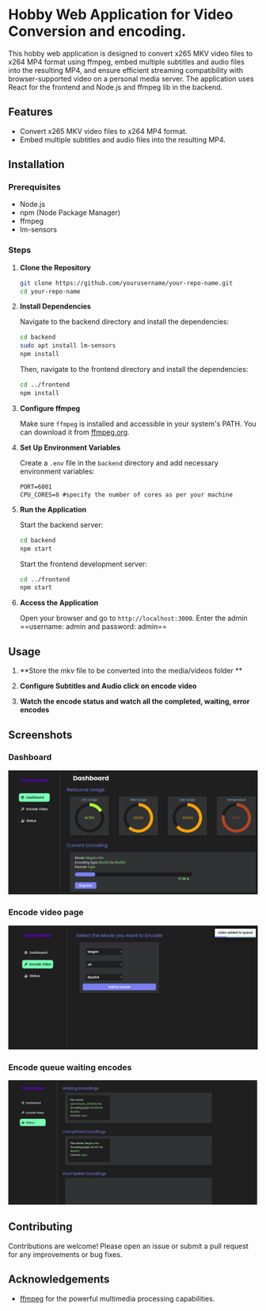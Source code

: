 # Hobby Web Application for Video Conversion and encoding.

This hobby web application is designed to convert x265 MKV video files to x264 MP4 format using ffmpeg, embed multiple subtitles and audio files into the resulting MP4, and ensure efficient streaming compatibility with browser-supported video on a personal media server. The application uses React for the frontend and Node.js and ffmpeg lib in the backend.

## Features

- Convert x265 MKV video files to x264 MP4 format.
- Embed multiple subtitles and audio files into the resulting MP4.

## Installation

### Prerequisites

- Node.js
- npm (Node Package Manager)
- ffmpeg
- lm-sensors

### Steps

1. **Clone the Repository**

   ```bash
   git clone https://github.com/yourusername/your-repo-name.git
   cd your-repo-name
   ```

2. **Install Dependencies**

   Navigate to the backend directory and install the dependencies:

   ```bash
   cd backend
   sudo apt install lm-sensors
   npm install
   ```

   Then, navigate to the frontend directory and install the dependencies:

   ```bash
   cd ../frontend
   npm install
   ```

3. **Configure ffmpeg**

   Make sure `ffmpeg` is installed and accessible in your system's PATH. You can download it from [ffmpeg.org](https://ffmpeg.org/download.html).

4. **Set Up Environment Variables**

   Create a `.env` file in the `backend` directory and add necessary environment variables:

   ```plaintext
   PORT=6001
   CPU_CORES=8 #specify the number of cores as per your machine
   ```

5. **Run the Application**

   Start the backend server:

   ```bash
   cd backend
   npm start
   ```

   Start the frontend development server:

   ```bash
   cd ../frontend
   npm start
   ```

6. **Access the Application**

   Open your browser and go to `http://localhost:3000`.
   Enter the admin ==username: admin and password: admin==

## Usage

1. **Store the mkv file to be converted into the media/videos folder **

2. **Configure Subtitles and Audio click on encode video**

3. **Watch the encode status and watch all the completed, waiting, error encodes**

## Screenshots

### Dashboard

![Home Page](screenshots/Dashboard.png)

### Encode video page

![Video Library](screenshots/encode_video.png)

### Encode queue waiting encodes

![Video Player](screenshots/encode_queue.png)

## Contributing

Contributions are welcome! Please open an issue or submit a pull request for any improvements or bug fixes.

## Acknowledgements

- [ffmpeg](https://ffmpeg.org) for the powerful multimedia processing capabilities.
